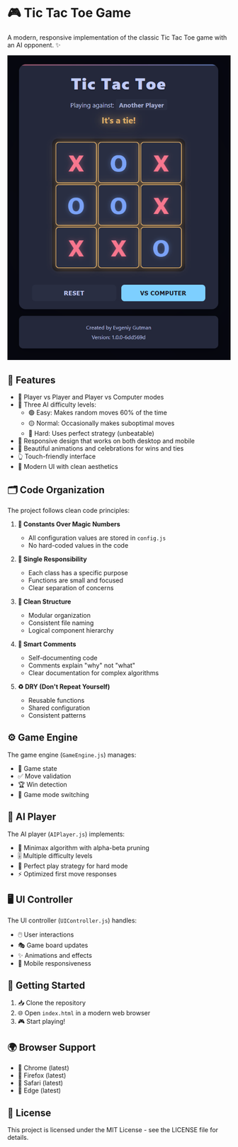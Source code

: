 # 🎮 Tic Tac Toe Game
A modern, responsive implementation of the classic Tic Tac Toe game with an AI opponent. ✨

![Tic Tac Toe Game Screenshot](screenshot.png)

## 🚀 Features

- 👥 Player vs Player and Player vs Computer modes
- 🤖 Three AI difficulty levels:
  - 🟢 Easy: Makes random moves 60% of the time
  - 🟡 Normal: Occasionally makes suboptimal moves
  - 🔴 Hard: Uses perfect strategy (unbeatable)
- 📱 Responsive design that works on both desktop and mobile
- 🎉 Beautiful animations and celebrations for wins and ties
- 👆 Touch-friendly interface
- 🎨 Modern UI with clean aesthetics

## 🗂️ Code Organization

The project follows clean code principles:

1. **📝 Constants Over Magic Numbers**
   - All configuration values are stored in `config.js`
   - No hard-coded values in the code

2. **🧩 Single Responsibility**
   - Each class has a specific purpose
   - Functions are small and focused
   - Clear separation of concerns

3. **📂 Clean Structure**
   - Modular organization
   - Consistent file naming
   - Logical component hierarchy

4. **💬 Smart Comments**
   - Self-documenting code
   - Comments explain "why" not "what"
   - Clear documentation for complex algorithms

5. **♻️ DRY (Don't Repeat Yourself)**
   - Reusable functions
   - Shared configuration
   - Consistent patterns

## ⚙️ Game Engine

The game engine (`GameEngine.js`) manages:
- 🎲 Game state
- ✅ Move validation
- 🏆 Win detection
- 🔄 Game mode switching

## 🧠 AI Player

The AI player (`AIPlayer.js`) implements:
- 🧮 Minimax algorithm with alpha-beta pruning
- 🎚️ Multiple difficulty levels
- 🎯 Perfect play strategy for hard mode
- ⚡ Optimized first move responses

## 🖥️ UI Controller

The UI controller (`UIController.js`) handles:
- 🖱️ User interactions
- 🎭 Game board updates
- ✨ Animations and effects
- 📱 Mobile responsiveness

## 🏁 Getting Started

1. 📥 Clone the repository
2. 🌐 Open `index.html` in a modern web browser
3. 🎮 Start playing!

## 🌍 Browser Support

- 🌊 Chrome (latest)
- 🦊 Firefox (latest)
- 🍎 Safari (latest)
- 🔷 Edge (latest)

## 📄 License

This project is licensed under the MIT License - see the LICENSE file for details. 